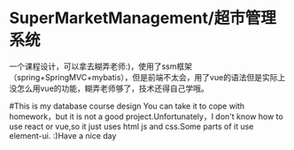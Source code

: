 # SuperMarketManagement/超市管理系统
一个课程设计，可以拿去糊弄老师:)，使用了ssm框架（spring+SpringMVC+mybatis），但是前端不太会，用了vue的语法但是实际上没怎么用vue的功能，糊弄老师够了，技术还得自己学哦。

#This is my database course design
You can take it to cope with homework，but it is not a good project.Unfortunately，I don't know how to use react or vue,so it just uses html js and css.Some parts of it use element-ui.
:)Have a nice day
